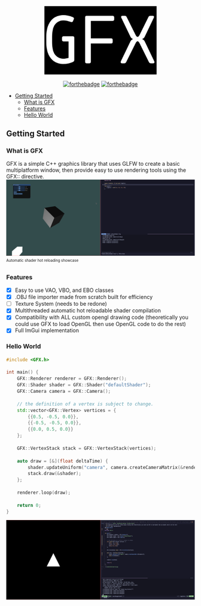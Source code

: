 

<div align="center">

<img src="assets/gfx.png" alt="banner" width="300">

<br />

[![forthebadge](https://forthebadge.com/images/badges/made-with-c-plus-plus.svg)](https://forthebadge.com)
[![forthebadge](https://forthebadge.com/images/badges/powered-by-black-magic.svg)](https://forthebadge.com)
</div>

<!--toc:start-->
- [Getting Started](#getting-started)
  - [What is GFX](#what-is-gfx)
  - [Features](#features)
  - [Hello World](#hello-world)
<!--toc:end-->

## Getting Started
### What is GFX
GFX is a simple C++ graphics library that uses GLFW to create a basic multiplatform window, then provide easy to use rendering tools using the GFX:: directive.
![](assets/shaderwatchertest.gif)
<sub><sup>Automatic shader hot reloading showcase</sup></sub>
### Features
- [X] Easy to use VAO, VBO, and EBO classes
- [X] .OBJ file importer made from scratch built for efficiency
- [ ] Texture System (needs to be redone)
- [X] Multithreaded automatic hot reloadable shader compilation
- [X] Compatibility with ALL custom opengl drawing code (theoretically you could use GFX to load OpenGL then use OpenGL code to do the rest)
- [X] Full ImGui implementation
### Hello World
```cpp
#include <GFX.h>

int main() {
    GFX::Renderer renderer = GFX::Renderer();
    GFX::Shader shader = GFX::Shader("defaultShader");
    GFX::Camera camera = GFX::Camera();

    // the definition of a vertex is subject to change.
    std::vector<GFX::Vertex> vertices = {
        {{0.5, -0.5, 0.0}},
        {{-0.5, -0.5, 0.0}},
        {{0.0, 0.5, 0.0}}
    };

    GFX::VertexStack stack = GFX::VertexStack(vertices);

    auto draw = [&](float deltaTime) {
        shader.updateUniform("camera", camera.createCameraMatrix(&renderer));
        stack.draw(&shader);
    };

    renderer.loop(draw);

    return 0;
}
```
![](assets/helloworld.png)

